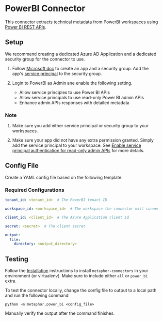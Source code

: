 # PowerBI Connector

This connector extracts technical metadata from PowerBI workspaces using [Power BI REST APIs](https://docs.microsoft.com/en-us/rest/api/power-bi/).

## Setup

We recommend creating a dedicated Azure AD Application and a dedicated security group for the connector to use.

1. Follow [Microsoft doc](https://docs.microsoft.com/en-us/power-bi/developer/embedded/embed-service-principal) to create an app and a security group. Add the app's [service principal](https://docs.microsoft.com/en-us/azure/active-directory/develop/app-objects-and-service-principals#service-principal-object) to the security group.

2. Login to PowerBI as Admin ane enable the following setting.
    - Allow service principles to use Power BI APIs
    - Allow service principals to use read-only Power BI admin APIs
    - Enhance admin APIs responses with detailed metadata

### Note

1. Make sure you add either service principal or security group to your workspaces.

2. Make sure your app did not have any extra permission granted. Simply add the service principal to your workspace. See [Enable service principal authentication for read-only admin APIs](https://docs.microsoft.com/en-us/power-bi/admin/read-only-apis-service-principal-authentication) for more details.

## Config File

Create a YAML config file based on the following template.

### Required Configurations

```yaml
tenant_id: <tenant_id>  # The PowerBI tenant ID

workspace_id: <workspace_id>  # The workspace the connector will connect to

client_id: <client_id>  # The Azure Application client id

secret: <secret>  # The client secret

output:
  file:
    directory: <output_directory>
```

## Testing

Follow the [Installation](../../README.md) instructions to install `metaphor-connectors` in your environment (or virtualenv). Make sure to include either `all` or `power_bi` extra.

To test the connector locally, change the config file to output to a local path and run the following command

```shell
python -m metaphor.power_bi <config_file>
```

Manually verify the output after the command finishes.
